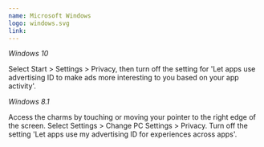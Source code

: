 ```yaml
---
name: Microsoft Windows
logo: windows.svg
link:
---
```

_Windows 10_

Select Start > Settings > Privacy, then turn off the setting for 'Let apps use advertising ID to make ads more interesting to you based on your app activity'.

_Windows 8.1_

Access the charms by touching or moving your pointer to the right edge of the screen. Select Settings > Change PC Settings > Privacy. Turn off the setting 'Let apps use my advertising ID for experiences across apps'.